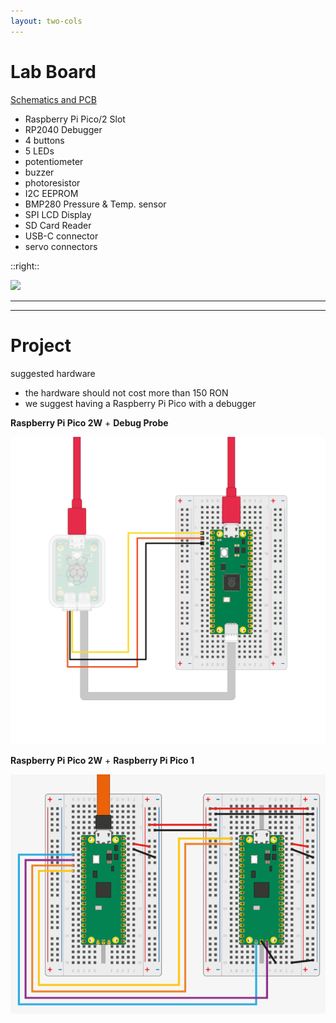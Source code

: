 ```yaml
---
layout: two-cols
---
```

# Lab Board
[Schematics and PCB](https://gitlab.cs.pub.ro/pmrust/pm-ma-pcb)

<style>
.two-columns {
    grid-template-columns: 3fr 5fr;
}
</style>

- Raspberry Pi Pico/2 Slot
- RP2040 Debugger
- 4 buttons
- 5 LEDs
- potentiometer
- buzzer
- photoresistor
- I2C EEPROM
- BMP280 Pressure & Temp. sensor
- SPI LCD Display
- SD Card Reader
- USB-C connector
- servo connectors

::right::

<img src="./lab_board.png" class="w-120 rounded">

---
---
# Project
suggested hardware

- the hardware should not cost more than 150 RON
- we suggest having a Raspberry Pi Pico with a debugger

<div grid="~ cols-2 gap-20">

<div>

**Raspberry Pi Pico 2W** + **Debug Probe**

<img src="./debug_probe.png" class="w-80 rounded">

</div>

<div>

**Raspberry Pi Pico 2W** + **Raspberry Pi Pico 1**

<img src="./pico_debug.png" class="w-80 rounded">

</div>

</div>